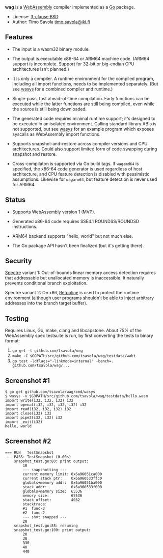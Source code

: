 **wag** is a [WebAssembly](https://webassembly.org) compiler implemented as a
[Go](https://golang.org) package.

- License: [3-clause BSD](LICENSE)
- Author: Timo Savola <timo.savola@iki.fi>


Features
--------

- The input is a wasm32 binary module.

- The output is executable x86-64 or ARM64 machine code.  (ARM64 support is
  incomplete.  Support for 32-bit or big-endian CPU architectures isn't
  planned.)

- It is only a compiler.  A runtime environment for the compiled program,
  including all import functions, needs to be implemented separately.  (But see
  [wasys](cmd/wasys) for a combined compiler and runtime.)

- Single-pass, fast ahead-of-time compilation.  Early functions can be executed
  while the latter functions are still being compiled, even while the source is
  still being downloaded.

- The generated code requires minimal runtime support; it's designed to be
  executed in an isolated environment.  Calling standard library ABIs is not
  supported, but see [wasys](cmd/wasys) for an example program which exposes
  syscalls as WebAssembly import functions.

- Supports snapshot-and-restore across compiler versions and CPU architectures.
  Could also support limited form of code swapping during snapshot and restore.

- Cross-compilaton is supported via Go build tags.  If `wagamd64` is specified,
  the x86-64 code generator is used regardless of host architecture, and CPU
  feature detection is disabled with pessimistic assumptions.  Likewise for
  `wagarm64`, but feature detection is never used for ARM64.


Status
------

- Supports WebAssembly version 1 (MVP).

- Generated x86-64 code requires SSE4.1 ROUNDSS/ROUNDSD instructions.

- ARM64 backend supports "hello, world" but not much else.

- The Go package API hasn't been finalized (but it's getting there).


Security
--------

[Spectre](https://spectreattack.com) variant 1: Out-of-bounds linear memory
access detection requires that addressable but unallocated memory is
inaccessible.  It naturally prevents conditional branch exploitation.

Spectre variant 2: On x86, [Retpoline](https://support.google.com/faqs/answer/7625886)
is used to protect the runtime environment (although user programs shouldn't be
able to inject arbitrary addresses into the branch target buffer).


Testing
-------

Requires Linux, Go, make, clang and libcapstone.  About 75% of the WebAssembly
spec testsuite is run, by first converting the tests to binary format:

1. `go get -t github.com/tsavola/wag`
2. `make -C $GOPATH/src/github.com/tsavola/wag/testdata/wabt`
3. `go test -ldflags="-linkmode=internal" -bench=. github.com/tsavola/wag/...`


Screenshot #1
-------------

```
$ go get github.com/tsavola/wag/cmd/wasys
$ wasys -v $GOPATH/src/github.com/tsavola/wag/testdata/hello.wasm
import write(i32, i32, i32) i32
import openat(i32, i32, i32, i32) i32
import read(i32, i32, i32) i32
import close(i32) i32
import pipe2(i32, i32) i32
import _exit(i32)
hello, world
```

Screenshot #2
-------------

```
=== RUN   TestSnapshot
--- PASS: TestSnapshot (0.00s)
    snapshot_test.go:80: print output:
        10
        --- snapshotting ---
        current memory limit: 0x6a96051ca000
        current stack ptr:    0x6a960533ffc0
        globals+memory addr:  0x6a96051ba000
        stack addr:           0x6a960533f000
        globals+memory size:  65536
        memory size:          65536
        stack offset:         4032
        stacktrace:
        #1  func-3
        #2  func-2
        --- shot snapped ---
        20
    snapshot_test.go:88: resuming
    snapshot_test.go:100: print output:
        20
        30
        330
        40
        440
```
